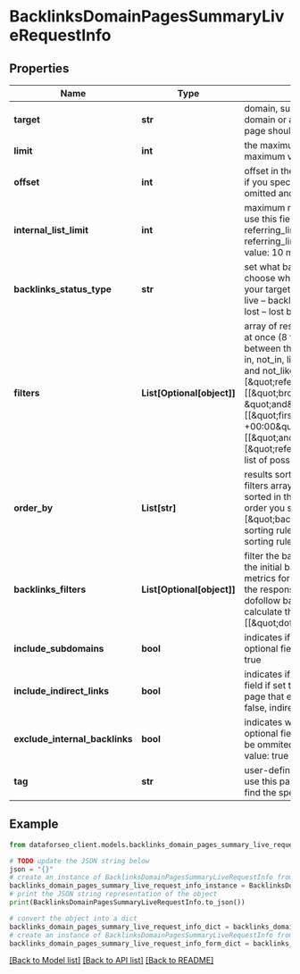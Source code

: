 # BacklinksDomainPagesSummaryLiveRequestInfo


## Properties

Name | Type | Description | Notes
------------ | ------------- | ------------- | -------------
**target** | **str** | domain, subdomain or webpage to get summary data for required field a domain or a subdomain should be specified without https:// and www. a page should be specified with absolute URL (including http:// or https://) | [optional] 
**limit** | **int** | the maximum number of returned anchors optional field default value: 100 maximum value: 1000 | [optional] 
**offset** | **int** | offset in the results array of returned anchors optional field default value: 0 if you specify the 10 value, the first ten anchors in the results array will be omitted and the data will be provided for the successive anchors | [optional] 
**internal_list_limit** | **int** | maximum number of elements within internal arrays optional field you can use this field to limit the number of elements within the following arrays: referring_links_tld referring_links_types referring_links_attributes referring_links_platform_types referring_links_semantic_locations default value: 10 maximum value: 1000 | [optional] 
**backlinks_status_type** | **str** | set what backlinks to return and count optional field you can use this field to choose what backlinks will be returned and used for aggregated metrics for your target; possible values: all – all backlinks will be returned and counted; live – backlinks found during the last check will be returned and counted; lost – lost backlinks will be returned and counted; default value: live | [optional] 
**filters** | **List[Optional[object]]** | array of results filtering parameters optional field you can add several filters at once (8 filters maximum) you should set a logical operator and, or between the conditions the following operators are supported: regex, &#x3D;, &lt;&gt;, in, not_in, like, not_like, ilike, not_ilike you can use the % operator with like and not_like to match any string of zero or more characters example: [\&quot;referring_links_types.anchors\&quot;,\&quot;&gt;\&quot;,\&quot;1\&quot;] [[\&quot;broken_pages\&quot;,\&quot;&gt;\&quot;,\&quot;2\&quot;], \&quot;and\&quot;, [\&quot;backlinks\&quot;,\&quot;&gt;\&quot;,\&quot;10\&quot;]] [[\&quot;first_seen\&quot;,\&quot;&gt;\&quot;,\&quot;2017-10-23 11:31:45 +00:00\&quot;], \&quot;and\&quot;, [[\&quot;anchor\&quot;,\&quot;like\&quot;,\&quot;%seo%\&quot;],\&quot;or\&quot;,[\&quot;referring_domains\&quot;,\&quot;&gt;\&quot;,\&quot;10\&quot;]]] The full list of possible filters is available here. | [optional] 
**order_by** | **List[str]** | results sorting rules optional field you can use the same values as in the filters array to sort the results possible sorting types: asc – results will be sorted in the ascending order desc – results will be sorted in the descending order you should use a comma to set up a sorting type example: [\&quot;backlinks,desc\&quot;] note that you can set no more than three sorting rules in a single request you should use a comma to separate several sorting rules example: [\&quot;backlinks,desc\&quot;,\&quot;rank,asc\&quot;] | [optional] 
**backlinks_filters** | **List[Optional[object]]** | filter the backlinks of your target optional field you can use this field to filter the initial backlinks that will be included in the dataset for aggregated metrics for your target you can filter the backlinks by all fields available in the response of this endpoint using this parameter, you can include only dofollow backlinks in the response and create a flexible backlinks dataset to calculate the metrics for example: \&quot;backlinks_filters\&quot;: [[\&quot;dofollow\&quot;, \&quot;&#x3D;\&quot;, true]] | [optional] 
**include_subdomains** | **bool** | indicates if the subdomains of the target will be included in the search optional field if set to false, the subdomains will be ignored default value: true | [optional] 
**include_indirect_links** | **bool** | indicates if indirect links to the target will be included in the results optional field if set to true, the results will include data on indirect links pointing to a page that either redirects to the target, or points to a canonical page if set to false, indirect links will be ignored default value: true | [optional] 
**exclude_internal_backlinks** | **bool** | indicates whether the backlinks from subdomains of the target are excluded optional field if set to false, the backlinks from subdomains of the target will be ommited and you won’t receive the same domain in the response; default value: true | [optional] 
**tag** | **str** | user-defined task identifier optional field the character limit is 255 you can use this parameter to identify the task and match it with the result you will find the specified tag value in the data object of the response | [optional] 

## Example

```python
from dataforseo_client.models.backlinks_domain_pages_summary_live_request_info import BacklinksDomainPagesSummaryLiveRequestInfo

# TODO update the JSON string below
json = "{}"
# create an instance of BacklinksDomainPagesSummaryLiveRequestInfo from a JSON string
backlinks_domain_pages_summary_live_request_info_instance = BacklinksDomainPagesSummaryLiveRequestInfo.from_json(json)
# print the JSON string representation of the object
print(BacklinksDomainPagesSummaryLiveRequestInfo.to_json())

# convert the object into a dict
backlinks_domain_pages_summary_live_request_info_dict = backlinks_domain_pages_summary_live_request_info_instance.to_dict()
# create an instance of BacklinksDomainPagesSummaryLiveRequestInfo from a dict
backlinks_domain_pages_summary_live_request_info_form_dict = backlinks_domain_pages_summary_live_request_info.from_dict(backlinks_domain_pages_summary_live_request_info_dict)
```
[[Back to Model list]](../README.md#documentation-for-models) [[Back to API list]](../README.md#documentation-for-api-endpoints) [[Back to README]](../README.md)


